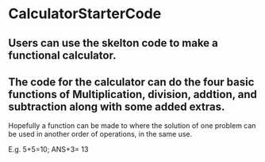 # CalculatorStarterCode
## Users can use the skelton code to make a functional calculator.
The code for the calculator can do the four basic functions of Multiplication, division, addtion, and subtraction
along with some added extras.
---
Hopefully a function can be made to where the solution of one problem can be used in
another order of operations, in the same use. 

E.g. 
5+5=10;
ANS+3= 13

